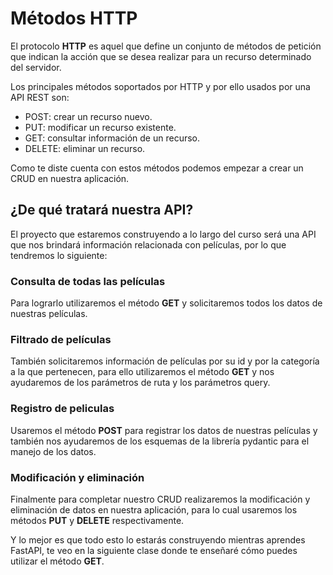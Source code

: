 # Métodos HTTP
El protocolo **HTTP** es aquel que define un conjunto de métodos de petición que indican la acción que se desea realizar para un recurso determinado del servidor.

Los principales métodos soportados por HTTP y por ello usados por una API REST son:
- POST: crear un recurso nuevo.
- PUT: modificar un recurso existente.
- GET: consultar información de un recurso.
- DELETE: eliminar un recurso.

Como te diste cuenta con estos métodos podemos empezar a crear un CRUD en nuestra aplicación.

## ¿De qué tratará nuestra API?
El proyecto que estaremos construyendo a lo largo del curso será una API que nos brindará información relacionada con películas, por lo que tendremos lo siguiente:

### Consulta de todas las películas
Para lograrlo utilizaremos el método **GET** y solicitaremos todos los datos de nuestras películas.

### Filtrado de películas
También solicitaremos información de películas por su id y por la categoría a la que pertenecen, para ello utilizaremos el método **GET** y nos ayudaremos de los parámetros de ruta y los parámetros query.

### Registro de peliculas
Usaremos el método **POST** para registrar los datos de nuestras películas y también nos ayudaremos de los esquemas de la librería pydantic para el manejo de los datos.

### Modificación y eliminación
Finalmente para completar nuestro CRUD realizaremos la modificación y eliminación de datos en nuestra aplicación, para lo cual usaremos los métodos **PUT** y **DELETE** respectivamente.

Y lo mejor es que todo esto lo estarás construyendo mientras aprendes FastAPI, te veo en la siguiente clase donde te enseñaré cómo puedes utilizar el método **GET**.
